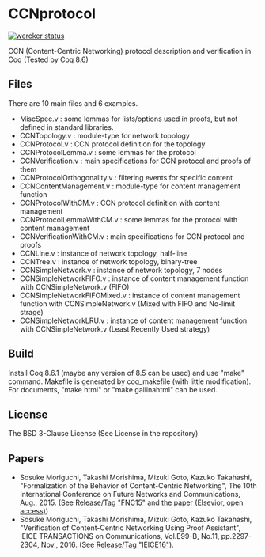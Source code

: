 CCNprotocol
===========

[![wercker status](https://app.wercker.com/status/d9413c8560fe41a47f573f8d00bf1a64/s "wercker status")](https://app.wercker.com/project/bykey/d9413c8560fe41a47f573f8d00bf1a64)

CCN (Content-Centric Networking) protocol description and verification in Coq (Tested by Coq 8.6)

## Files

There are 10 main files and 6 examples.

* MiscSpec.v : some lemmas for lists/options used in proofs, but not defined in standard libraries.
* CCNTopology.v : module-type for network topology
* CCNProtocol.v : CCN protocol definition for the topology
* CCNProtocolLemma.v : some lemmas for the protocol
* CCNVerification.v : main specifications for CCN protocol and proofs of them
* CCNProtocolOrthogonality.v : filtering events for specific content
* CCNContentManagement.v : module-type for content management function
* CCNProtocolWithCM.v : CCN protocol definition with content management
* CCNProtocolLemmaWithCM.v : some lemmas for the protocol with content management
* CCNVerificationWithCM.v : main specifications for CCN protocol and proofs
* CCNLine.v : instance of network topology, half-line
* CCNTree.v : instance of network topology, binary-tree
* CCNSimpleNetwork.v : instance of network topology, 7 nodes
* CCNSimpleNetworkFIFO.v : instance of content management function with CCNSimpleNetwork.v (FIFO)
* CCNSimpleNetworkFIFOMixed.v : instance of content management function with CCNSimpleNetwork.v (Mixed with FIFO and No-limit strage)
* CCNSimpleNetworkLRU.v : instance of content management function with CCNSimpleNetwork.v (Least Recently Used strategy)


## Build

Install Coq 8.6.1 (maybe any version of 8.5 can be used) and use "make" command.
Makefile is generated by coq_makefile (with little modification).
For documents, "make html" or "make gallinahtml" can be used.


## License

The BSD 3-Clause License
(See License in the repository)


## Papers

* Sosuke Moriguchi, Takashi Morishima, Mizuki Goto, Kazuko Takahashi, "Formalization of the Behavior of Content-Centric Networking", The 10th International Conference on Future Networks and Communications, Aug., 2015. (See [Release/Tag "FNC15"](https://github.com/chiguri/CCNprotocol/releases/tag/FNC15) and [the paper (Elsevior, open access)](http://www.sciencedirect.com/science/article/pii/S1877050915016786))
* Sosuke Moriguchi, Takashi Morishima, Mizuki Goto, Kazuko Takahashi, "Verification of Content-Centric Networking Using Proof Assistant", IEICE TRANSACTIONS on Communications, Vol.E99-B, No.11, pp.2297-2304, Nov., 2016. (See [Release/Tag "IEICE16"](https://github.com/chiguri/CCNprotocol/releases/tag/IEICE16)).

